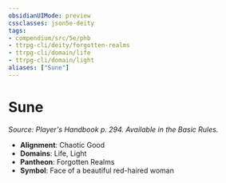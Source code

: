 ```yaml
---
obsidianUIMode: preview
cssclasses: json5e-deity
tags:
- compendium/src/5e/phb
- ttrpg-cli/deity/forgotten-realms
- ttrpg-cli/domain/life
- ttrpg-cli/domain/light
aliases: ["Sune"]
---
```

# Sune
*Source: Player's Handbook p. 294. Available in the Basic Rules.* 

- **Alignment**: Chaotic Good
- **Domains**: Life, Light
- **Pantheon**: Forgotten Realms
- **Symbol**: Face of a beautiful red-haired woman